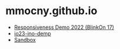 # mmocny.github.io

* [Responsiveness Demo 2022 (BlinkOn 17)](https://mmocny.github.io/responsiveness-demo-page/lightningTalk/)
* [io23-ino-demp](./io23-inp-demo)
* [Sandbox](./sandbox)
